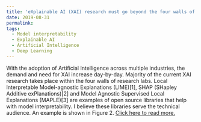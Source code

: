 ```yaml
---
title: 'eXplainable AI (XAI) research must go beyond the four walls of research labs'
date: 2019-08-31
permalink:
tags:
  - Model interpretability
  - Explainable AI
  - Artificial Intelligence
  - Deep Learning
---
```


With the adoption of Artificial Intelligence across multiple industries, the demand and need for XAI increase day-by-day. Majority of the current XAI research takes place within the four walls of research labs. Local Interpretable Model-agnostic Explanations (LIME)[1], SHAP (SHapley Additive exPlanations)[2] and Model Agnostic Supervised Local Explanations (MAPLE)[3] are examples of open source libraries that help with model interpretability. I believe these libraries serve the technical audience. An example is shown in Figure 2. [Click here to read more.](https://medium.com/@ankursg8/explainable-artificial-intelligence-xai-research-must-go-beyond-the-four-walls-of-research-labs-16faacbf9dff?source=friends_link&sk=a436cc684047db17bc698ae9e9358b02)
